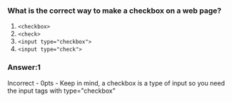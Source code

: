 ### What is the correct way to make a checkbox on a web page?

1. `<checkbox>`
2. `<check>`
3. `<input type="checkbox">`
4. `<input type="check">`

### Answer:1

Incorrect - 0pts - Keep in mind, a checkbox is a type of input so you need the input tags 
with type="checkbox"


